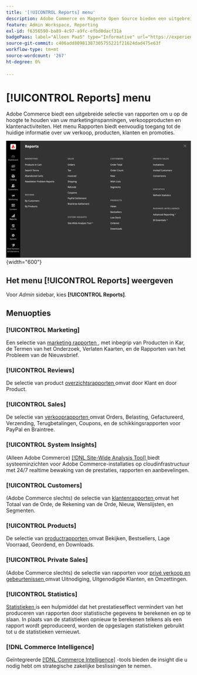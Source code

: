 ```yaml
---
title: '[!UICONTROL Reports] menu'
description: Adobe Commerce en Magento Open Source bieden een uitgebreide selectie van rapporten om u op de hoogte te houden van uw marketinginspanningen, verkoopproducten en klantactiviteiten.
feature: Admin Workspace, Reporting
exl-id: f6356590-ba89-4c97-a9fc-efbd0dacf31a
badgePaas: label="Alleen PaaS" type="Informative" url="https://experienceleague.adobe.com/nl/docs/commerce/user-guides/product-solutions" tooltip="Is alleen van toepassing op Adobe Commerce op Cloud-projecten (door Adobe beheerde PaaS-infrastructuur) en op projecten in het veld."
source-git-commit: c406add80981387305755221f21624dad475e63f
workflow-type: tm+mt
source-wordcount: '267'
ht-degree: 0%

---
```


# [!UICONTROL Reports] menu

Adobe Commerce biedt een uitgebreide selectie van rapporten om u op de hoogte te houden van uw marketinginspanningen, verkoopproducten en klantenactiviteiten. Het menu Rapporten biedt eenvoudig toegang tot de huidige informatie over uw verkoop, producten, klanten en promoties.

![ Menu van Rapporten ](./assets/overview.png){width="600"}

## Het menu [!UICONTROL Reports] weergeven

Voor _Admin_ sidebar, kies **[!UICONTROL Reports]**.

## Menuopties

### [!UICONTROL Marketing]

Een selectie van [ marketing rapporten ](marketing-reports.md), met inbegrip van Producten in Kar, de Termen van het Onderzoek, Verlaten Kaarten, en de Rapporten van het Probleem van de Nieuwsbrief.

### [!UICONTROL Reviews]

De selectie van product [ overzichtsrapporten ](review-reports.md) omvat door Klant en door Product.

### [!UICONTROL Sales]

De selectie van [ verkooprapporten ](sales-reports.md) omvat Orders, Belasting, Gefactureerd, Verzending, Terugbetalingen, Coupons, en de schikkingsrapporten voor PayPal en Braintree.

### [!UICONTROL System Insights]

(Alleen Adobe Commerce) [[!DNL Site-Wide Analysis Tool] ](https://experienceleague.adobe.com/docs/commerce-operations/tools/site-wide-analysis-tool/access.html?lang=nl-NL) biedt systeeminzichten voor Adobe Commerce-installaties op cloudinfrastructuur met 24/7 realtime bewaking van de prestaties, rapporten en aanbevelingen.

### [!UICONTROL Customers]

(Adobe Commerce slechts) de selectie van [ klantenrapporten ](customer-reports.md) omvat het Totaal van de Orde, de Rekening van de Orde, Nieuw, Wenslijsten, en Segmenten.

### [!UICONTROL Products]

De selectie van [ productrapporten ](product-reports.md) omvat Bekijken, Bestsellers, Lage Voorraad, Geordend, en Downloads.

### [!UICONTROL Private Sales]

(Adobe Commerce slechts) de selectie van rapporten voor [ privé verkoop en gebeurtenissen ](private-sales-reports.md) omvat Uitnodiging, Uitgenodigde Klanten, en Omzettingen.

### [!UICONTROL Statistics]

[ Statistieken ](sales-reports.md#refresh-statistics) is een hulpmiddel dat het prestatieseffect vermindert van het produceren van rapporten door statistische gegevens te berekenen en op te slaan. In plaats van de statistieken opnieuw te berekenen telkens als een rapport wordt geproduceerd, worden de opgeslagen statistieken gebruikt tot u de statistieken vernieuwt.

### [!DNL Commerce Intelligence]

Geïntegreerde [[!DNL Commerce Intelligence]](business-intelligence.md) -tools bieden de insight die u nodig hebt om strategische zakelijke beslissingen te nemen.
